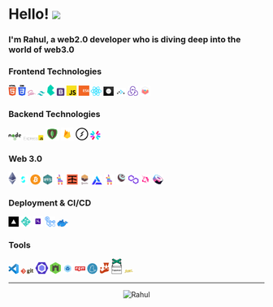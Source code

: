 # Hello! <img src="https://media.giphy.com/media/hvRJCLFzcasrR4ia7z/giphy.gif" width="35"> 

### I'm Rahul, a web2.0 developer who is diving deep into the world of web3.0

### Frontend Technologies

<div>
  <img src ="./images/html-5.svg" alt="HTML5 logo" width="3%" title='HTML5'/>
  <img src ="./images/css-3.svg" alt="CSS3 logo" width="3%" title='CSS3'/>
    <img src ="./images/sass.svg" alt="Sass logo" width="3%" title='Sass'/>
    <img src ="./images/tailwindcss.svg" alt="Tailwin logo" width="3%" title='Tailwind'/>
    <img src ="./images/bulma.svg" alt="Bulma logo" width="3%" title='Bulma'/>
  <img src ="./images/bootstrap.svg" alt="Bootstrap logo" width="3%" title='Bootstrap'/>

  <img src ="./images/javascript.svg" alt="JavaScript logo" width="4%" title='JavaScript'/>
  <img src ="./images/es6.svg" alt="ES6 logo" width="4%" title='ES6'/>


  <img src ="./images/react.svg" alt="react logo" width="4%" title='React'/>
  <img src ="./images/nextjs.png" alt="Next.js logo" width="4%" title='Next.js'/>
   <img src ="./images/rr.png" alt="React Router logo" width="4%" title='React Router'/>
    <img src ="./images/redux.svg" alt="redux logo" width="4%" title='Redux'/>
  <img src ="./images/chartjs.svg" alt="chartjs logo" width="4%" title='Chartjs'/>
        
<!--   <img src ="./images/d3.svg" alt="D3 logo" width="8%" title='D3.js'/> --> 


<div>

### Backend Technologies

<div>

<img src ="./images/nodejs.svg" alt="Node logo" width="5%" title='Nodejs'/> 
<img src ="./images/express.png" alt="express logo" width="8%" title='Express'/>
 <img src ="./images/mongo.png" alt="MongoDB logo" width="5%" title='MongoDB'/>
  <img src ="./images/firebase.png" alt="Firebase logo" width="5%" title='Firebase'/>
 <img src ="./images/socket-io.svg" alt="Socket-io logo" width="5%" title='Socket-io'/>
<img src ="./images/jwt.svg" alt="JWT logo" width="4%" title='JWT'/> 

  
</div>

  ### Web 3.0 

<div>
  <img src ="./images/ethereum.png" alt="Ethereum logo" width="3%" title='Ethereum'/>
  <img src ="./images/solidity.svg" alt="Solidity logo" width="4%" title='Solidity'/>
  <img src ="./images/bitcoin1.png" alt="Bitcoin logo" width="4%" title='Bitcoin'/>
  <img src ="./images/ipfs.png" alt="IPFS logo" width="4%" title='IPFS'/>
  <img src ="./images/pinata.png" alt="Pinata logo" width="4%" title='Pinata'/>
    <img src ="./images/infura.png" alt="Infura logo" width="4%" title='Infura'/>
    <img src ="./images/ganache.svg" alt="Ganache logo" width="4%" title='Ganache'/>
    <img src ="./images/alchemy.png" alt="Alchemy logo" width="4%" title='Alchemy'/>
    <img src ="./images/pinata.png" alt="Pinata logo" width="4%" title='Pinata'/>
    <img src ="./images/truffle.svg" alt="Truffle logo" width="4%" title='Truffle'/>
  <img src ="./images/polygon.png" alt="Polygon logo" width="4%" title='Polygon'/>
  <img src ="./images/uniswap.png" alt="Uniswap logo" width="4%" title='Uniswap'/>
   <img src ="./images/sushiswap.png" alt="Sushiswap logo" width="4%" title='Sushiswap'/>
</div>
  
  ### Deployment & CI/CD

<div>

  <img src ="./images/vercel.png" alt="Vercel logo" width="4%" title='Vercel'/> 
   <img src ="./images/netlify.png" alt="Netlify logo" width="4%" title='Netlify'/> 
   <img src ="./images/heroku.png" alt="Heroku logo" width="4%" title='Heroku'/> 
   <img src ="./images/githubaction.png" alt="Githubaction logo" width="4%" title='Githubaction'/> 
  <img src ="./images/docker2.png" alt="Docker logo" width="4%" title='Docker'/> 
</div>

  
### Tools

<div>

  <img src ="./images/visual-studio-code.svg" alt="VS Code logo" width="4%" title='Visual Studio Code'/>
  <img src ="./images/git.svg" alt="Git logo" width="5%" title='Git'/>
  <img src ="./images/eslint.svg" alt="ESLint logo" width="5%" title='ESLint'/>
  <img src ="./images/nodemon.svg" alt="Nodemon logo" width="4%" title='Nodemon'/> 
  <img src ="./images/webpack.png" alt="Webpack logo" width="4%" title='Webpack'/> 
   <img src ="./images/npm.png" alt="npm logo" width="4%" title='npm'/> 
   <img src ="./images/yarn.svg" alt="Yarn logo" width="4%" title='Yarn'/> 
   <img src ="./images/jest.png" alt="Jest logo" width="4%" title='Jest'/> 
  <img src ="./images/puppet.png" alt="Puppeteer logo" width="4%" title='Puppeteer'/> 
   <img src ="./images/babel.png" alt="Babel logo" width="4%" title='Babel'/> 
</div>


<!-- ## Tech Stacks
- MERN Stack
-->

---
<p align="center"><img src="https://streak-stats.demolab.com/?user=therahulsarkar&theme=dark&hide_border=true" alt="Rahul" /></p>

  
<!--   [![Rahul's GitHub stats]( https://github-readme-stats.vercel.app/api?username=therahulsarkar&count_private=true&show_icons=true&theme=github_dark&hide_border=true&include_all_commits=true)](https://github.com/therahulsarkar) -->
